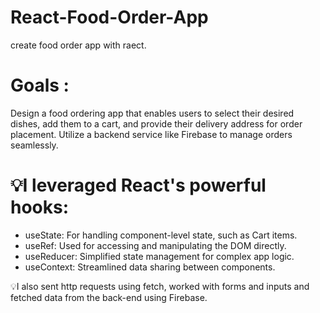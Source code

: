# React-Food-Order-App
create food order app with raect.

# Goals :
Design a food ordering app that enables users to select their desired dishes, add them to a cart, and provide their delivery address for order placement. Utilize a backend service like Firebase to manage orders seamlessly.

# 💡I leveraged React's powerful hooks:
- useState: For handling component-level state, such as Cart items.
- useRef: Used for accessing and manipulating the DOM directly.
- useReducer: Simplified state management for complex app logic.
- useContext: Streamlined data sharing between components.

💡I also sent http requests using fetch, worked with forms and inputs and fetched data from the back-end using Firebase.
